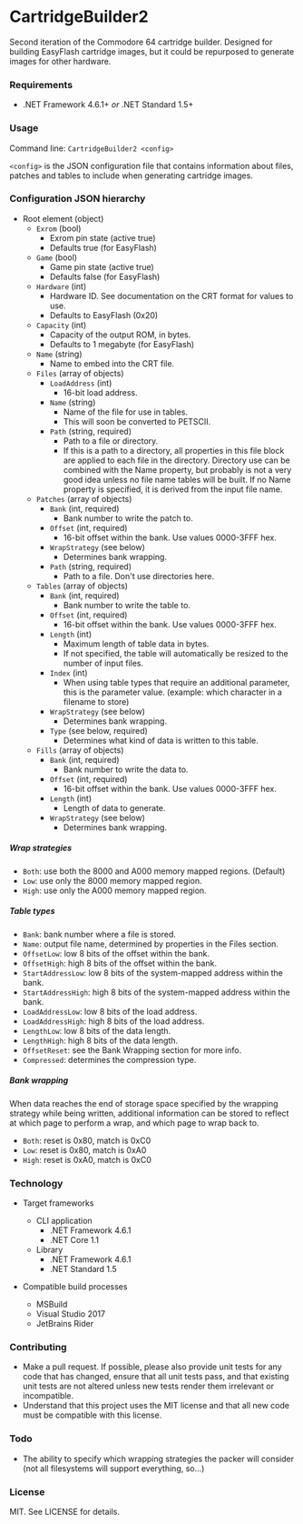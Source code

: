 # CartridgeBuilder2

Second iteration of the Commodore 64 cartridge builder. Designed for building EasyFlash
cartridge images, but it could be repurposed to generate images for other hardware.

### Requirements

- .NET Framework 4.6.1+ *or* .NET Standard 1.5+

### Usage

Command line: `CartridgeBuilder2 <config>`

`<config>` is the JSON configuration file that contains information about files, patches and 
tables to include when generating cartridge images.

### Configuration JSON hierarchy

- Root element (object)
  - `Exrom` (bool)
    - Exrom pin state (active true)
    - Defaults true (for EasyFlash)
  - `Game` (bool)
    - Game pin state (active true)
    - Defaults false (for EasyFlash)
  - `Hardware` (int)
    - Hardware ID. See documentation on the CRT format for values to use.
    - Defaults to EasyFlash (0x20)
  - `Capacity` (int)
    - Capacity of the output ROM, in bytes.
    - Defaults to 1 megabyte (for EasyFlash)
  - `Name` (string)
    - Name to embed into the CRT file.
  - `Files` (array of objects)
    - `LoadAddress` (int)
      - 16-bit load address. 
    - `Name` (string)
      - Name of the file for use in tables.
      - This will soon be converted to PETSCII.
    - `Path` (string, required)
      - Path to a file or directory.
      - If this is a path to a directory, all properties in this file block are applied to each
        file in the directory. Directory use can be combined with the Name property, but probably 
        is not a very good idea unless no file name tables will be built. If no Name property is
        specified, it is derived from the input file name.
  - `Patches` (array of objects)
    - `Bank` (int, required)
      - Bank number to write the patch to.
    - `Offset` (int, required)
      - 16-bit offset within the bank. Use values 0000-3FFF hex.
    - `WrapStrategy` (see below)
      - Determines bank wrapping.
    - `Path` (string, required)
      - Path to a file. Don't use directories here.
  - `Tables` (array of objects)
    - `Bank` (int, required)
      - Bank number to write the table to.
    - `Offset` (int, required)
      - 16-bit offset within the bank. Use values 0000-3FFF hex.
    - `Length` (int)
      - Maximum length of table data in bytes.
      - If not specified, the table will automatically be resized to the number of input files.
    - `Index` (int)
      - When using table types that require an additional parameter, this is the parameter value.
        (example: which character in a filename to store)
    - `WrapStrategy` (see below)
      - Determines bank wrapping.
    - `Type` (see below, required)
      - Determines what kind of data is written to this table.
  - `Fills` (array of objects)
    - `Bank` (int, required)
      - Bank number to write the data to.
    - `Offset` (int, required)
      - 16-bit offset within the bank. Use values 0000-3FFF hex.
    - `Length` (int)
      - Length of data to generate.
    - `WrapStrategy` (see below)
      - Determines bank wrapping.

##### Wrap strategies

- `Both`: use both the 8000 and A000 memory mapped regions. (Default)
- `Low`: use only the 8000 memory mapped region.
- `High`: use only the A000 memory mapped region.

##### Table types

- `Bank`: bank number where a file is stored.
- `Name`: output file name, determined by properties in the Files section.
- `OffsetLow`: low 8 bits of the offset within the bank.
- `OffsetHigh`: high 8 bits of the offset within the bank.
- `StartAddressLow`: low 8 bits of the system-mapped address within the bank.
- `StartAddressHigh`: high 8 bits of the system-mapped address within the bank.
- `LoadAddressLow`: low 8 bits of the load address.
- `LoadAddressHigh`: high 8 bits of the load address.
- `LengthLow`: low 8 bits of the data length.
- `LengthHigh`: high 8 bits of the data length.
- `OffsetReset`: see the Bank Wrapping section for more info.
- `Compressed`: determines the compression type.

##### Bank wrapping

When data reaches the end of storage space specified by the wrapping strategy while being written,
additional information can be stored to reflect at which page to perform a wrap, and which page
to wrap back to.

- `Both`: reset is 0x80, match is 0xC0
- `Low`: reset is 0x80, match is 0xA0
- `High`: reset is 0xA0, match is 0xC0

### Technology

- Target frameworks
  - CLI application
    - .NET Framework 4.6.1
    - .NET Core 1.1
  - Library
    - .NET Framework 4.6.1
    - .NET Standard 1.5

- Compatible build processes
  - MSBuild
  - Visual Studio 2017
  - JetBrains Rider
  
### Contributing

- Make a pull request. If possible, please also provide unit tests for any code that has changed,
  ensure that all unit tests pass, and that existing unit tests are not altered unless new tests
  render them irrelevant or incompatible.
- Understand that this project uses the MIT license and that all new code must be compatible with
  this license.

### Todo

- The ability to specify which wrapping strategies the packer will consider (not all filesystems
  will support everything, so...)

### License

MIT. See LICENSE for details.